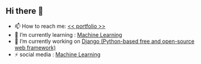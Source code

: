 ## Hi there 👋
- 📫 How to reach me: <a href='https://mouiz.ml/'> << portfolio >> </a> 
- 🌱 I’m currently learning :   <a href='https://github.com/Mouizuddin/machine-learning'> Machine Learning </a> 
- 🔭 I’m currently working on <a href='https://github.com/Mouizuddin/machine-learning'> Django (Python-based free and open-source web framework) </a> 
- ⚡ social media : <a href='https://www.instagram.com/mouiz_uddin/'> Machine Learning </a> 





<!--
c
**Mouizuddin/Mouizuddin** is a ✨ _special_ ✨ repository because its `README.md` (this file) appears on your GitHub profile.

Here are some ideas to get you started:

- 🔭 I’m currently working on ...
- 🌱 I’m currently learning ...
- 👯 I’m looking to collaborate on ...
- 🤔 I’m looking for help with ...
- 💬 Ask me about ...
- 📫 How to reach me: ...
- 😄 Pronouns: ...
- ⚡ Fun fact: ...
-->
